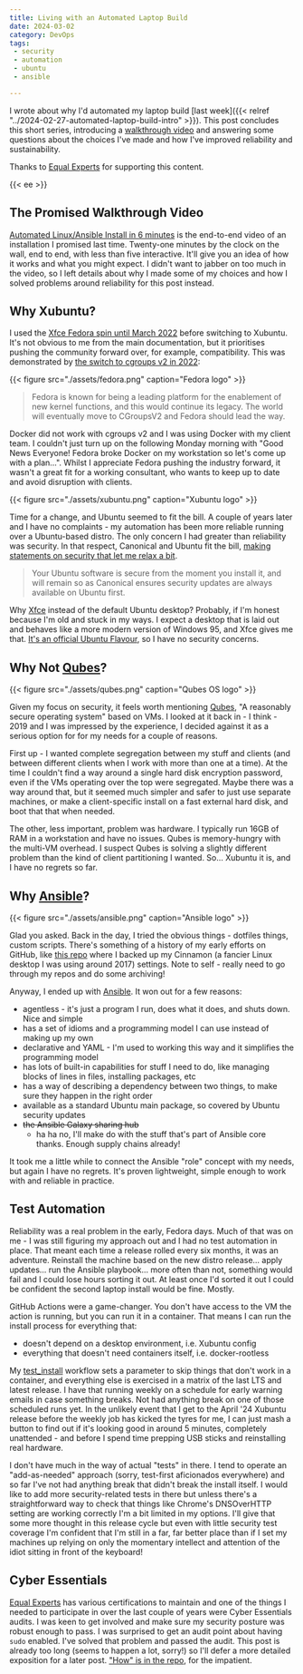 ```yaml
---
title: Living with an Automated Laptop Build
date: 2024-03-02
category: DevOps
tags:
 - security
 - automation
 - ubuntu
 - ansible

---
```



I wrote about why I'd automated my laptop build [last week]({{< relref "../2024-02-27-automated-laptop-build-intro" >}}).
This post concludes this short series, introducing a [walkthrough video](https://www.youtube.com/watch?v=CyuGg4F850g) and answering some questions about the choices I've made and how I've improved reliability and sustainability.

Thanks to [Equal Experts](https://equalexperts.com) for supporting this content.

{{< ee >}}

<!--more-->

## The Promised Walkthrough Video

[Automated Linux/Ansible Install in 6 minutes](https://www.youtube.com/watch?v=CyuGg4F850g) is the end-to-end video of an installation I promised last time. Twenty-one minutes by the clock on the wall, end to end, with less than five interactive. It'll give you an idea of how it works and what you might expect. I didn't want to jabber on too much in the video, so I left details about why I made some of my choices and how I solved problems around reliability for this post instead.

## Why Xubuntu?

I used the [Xfce Fedora spin until March 2022](https://github.com/brabster/workstation-setup) before switching to Xubuntu. It's not obvious to me from the main documentation, but it prioritises pushing the community forward over, for example, compatibility. This was demonstrated by [the switch to cgroups v2 in 2022](https://fedoraproject.org/wiki/Changes/CGroupsV2):

{{< figure src="./assets/fedora.png" caption="Fedora logo" >}}

> Fedora is known for being a leading platform for the enablement of new kernel functions, and this would continue its legacy. The world will eventually move to CGroupsV2 and Fedora should lead the way.

Docker did not work with cgroups v2 and I was using Docker with my client team. I couldn't just turn up on the following Monday morning with "Good News Everyone! Fedora broke Docker on my workstation so let's come up with a plan...". Whilst I appreciate Fedora pushing the industry forward, it wasn't a great fit for a working consultant, who wants to keep up to date and avoid disruption with clients.

{{< figure src="./assets/xubuntu.png" caption="Xubuntu logo" >}}

Time for a change, and Ubuntu seemed to fit the bill. A couple of years later and I have no complaints - my automation has been more reliable running over a Ubuntu-based distro. The only concern I had greater than reliability was security. In that respect, Canonical and Ubuntu fit the bill, [making statements on security that let me relax a bit](https://ubuntu.com/security).

> Your Ubuntu software is secure from the moment you install it, and will remain so as Canonical ensures security updates are always available on Ubuntu first.

Why [Xfce](https://www.xfce.org/) instead of the default Ubuntu desktop? Probably, if I'm honest because I'm old and stuck in my ways. I expect a desktop that is laid out and behaves like a more modern version of Windows 95, and Xfce gives me that. [It's an official Ubuntu Flavour](https://wiki.ubuntu.com/UbuntuFlavors), so I have no security concerns.

## Why Not [Qubes](https://www.qubes-os.org/)?

{{< figure src="./assets/qubes.png" caption="Qubes OS logo" >}}

Given my focus on security, it feels worth mentioning [Qubes](https://www.qubes-os.org/), "A reasonably secure operating system" based on VMs. I looked at it back in - I think - 2019 and I was impressed by the experience, I decided against it as a serious option for for my needs for a couple of reasons.

First up - I wanted complete segregation between my stuff and clients (and between different clients when I work with more than one at a time). At the time I couldn't find a way around a single hard disk encryption password, even if the VMs operating over the top were segregated. Maybe there was a way around that, but it seemed much simpler and safer to just use separate machines, or make a client-specific install on a fast external hard disk, and boot that that when needed.

The other, less important, problem was hardware. I typically run 16GB of RAM in a workstation and have no issues. Qubes is memory-hungry with the multi-VM overhead. I suspect Qubes is solving a slightly different problem than the kind of client partitioning I wanted. So... Xubuntu it is, and I have no regrets so far.

## Why [Ansible](https://www.ansible.com/)?

{{< figure src="./assets/ansible.png" caption="Ansible logo" >}}

Glad you asked. Back in the day, I tried the obvious things - dotfiles things, custom scripts. There's something of a history of my early efforts on GitHub, like [this repo](https://github.com/brabster/cinnamon) where I backed up my Cinnamon (a fancier Linux desktop I was using around 2017) settings. Note to self - really need to go through my repos and do some archiving!

Anyway, I ended up with [Ansible](https://www.ansible.com/). It won out for a few reasons:

- agentless - it's just a program I run, does what it does, and shuts down. Nice and simple
- has a set of idioms and a programming model I can use instead of making up my own
- declarative and YAML - I'm used to working this way and it simplifies the programming model
- has lots of built-in capabilities for stuff I need to do, like  managing blocks of lines in files, installing packages, etc
- has a way of describing a dependency between two things, to make sure they happen in the right order
- available as a standard Ubuntu main package, so covered by Ubuntu security updates
- ~~the Ansible Galaxy sharing hub~~
  - ha ha no, I'll make do with the stuff that's part of Ansible core thanks. Enough supply chains already!

It took me a little while to connect the Ansible "role" concept with my needs, but again I have no regrets. It's proven lightweight, simple enough to work with and reliable in practice.

## Test Automation

Reliability was a real problem in the early, Fedora days. Much of that was on me - I was still figuring my approach out and I had no test automation in place. That meant each time a release rolled every six months, it was an adventure. Reinstall the machine based on the new distro release... apply updates... run the Ansible playbook... more often than not, something would fail and I could lose hours sorting it out. At least once I'd sorted it out I could be confident the second laptop install would be fine. Mostly.

GitHub Actions were a game-changer. You don't have access to the VM the action is running, but you can run it in a container. That means I can run the install process for everything that:

- doesn't depend on a desktop environment, i.e. Xubuntu config
- everything that doesn't need containers itself, i.e. docker-rootless

My [test_install](https://github.com/brabster/xubuntu-workstation/actions/workflows/test_install.yml) workflow sets a parameter to skip things that don't work in a container, and everything else is exercised in a matrix of the last LTS and latest release. I have that running weekly on a schedule for early warning emails in case something breaks. Not had anything break on one of those scheduled runs yet. In the unlikely event that I get to the April '24 Xubuntu release before the weekly job has kicked the tyres for me, I can just mash a button to find out if it's looking good in around 5 minutes, completely unattended - and before I spend time prepping USB sticks and reinstalling real hardware.

I don't have much in the way of actual "tests" in there. I tend to operate an "add-as-needed" approach (sorry, test-first aficionados everywhere) and so far I've not had anything break that didn't break the install itself. I would like to add more security-related tests in there but unless there's a straightforward way to check that things like Chrome's DNSOverHTTP setting are working correctly I'm a bit limited in my options. I'll give that some more thought in this release cycle but even with little security test coverage I'm confident that I'm still in a far, far better place than if I set my machines up relying on only the momentary intellect and attention of the idiot sitting in front of the keyboard!

## Cyber Essentials

[Equal Experts](https://equalexperts.com) has various certifications to maintain and one of the things I needed to participate in over the last couple of years were Cyber Essentials audits. I was keen to get involved and make sure my security posture was robust enough to pass. I was surprised to get an audit point about having `sudo` enabled. I've solved that problem and passed the audit. This post is already too long (seems to happen a lot, sorry!) so I'll defer a more detailed exposition for a later post. ["How" is in the repo](https://github.com/brabster/xubuntu-workstation/blob/main/roles/sudo/tasks/main.yml), for the impatient.



